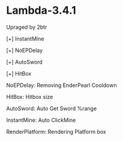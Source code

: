 # Lambda-3.4.1
Upraged by 2btr

[+] InstantMine






[+] NoEPDelay








[+] AutoSword







[+] HitBox





NoEPDelay: Removing EnderPearl Cooldown



HitBox: Hitbox size



AutoSword: Auto Get Sword %range



InstantMine: Auto ClickMine



RenderPlatform: Rendering Platform box
